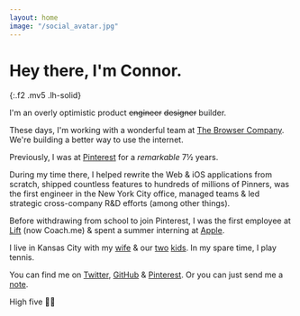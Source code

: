 ```yaml
---
layout: home
image: "/social_avatar.jpg"
---
```


# Hey there, I'm Connor.
{:.f2 .mv5 .lh-solid}

I'm an overly optimistic product <strike class="silver">engineer</strike> <strike class="silver">designer</strike> builder.

These days, I'm working with a wonderful team at [The Browser Company](https://thebrowser.company). We're building a better way to use the internet.

Previously, I was at [Pinterest](https://www.pinterest.com/cnnr/) for a _remarkable_ 7&frac12; years.

During my time there, I helped rewrite the Web & iOS applications from scratch, shipped countless features to hundreds of millions of Pinners, was the first engineer in the New York City office, managed teams & led strategic cross-company R&D efforts (among other things).

Before withdrawing from school to join Pinterest, I was the first employee at [Lift](https://coach.me) (now Coach.me) & spent a summer interning at [Apple](https://apple.com).

I live in Kansas City with my [wife](https://linkedin.com/in/makmontgomery/) & our [two](https://x.com/Connor/status/1704518588793536974?s=20) [kids](https://twitter.com/Connor/status/1161355210884812801). In my spare time, I play tennis.

You can find me on [Twitter](https://twitter.com/connor), [GitHub](https://github.com/connor) & [Pinterest](https://pinterest.com/cnnr/). Or you can just send me a [note](mailto:c@cnnr.me?subject=Hello!).

High five 🖐🏻
